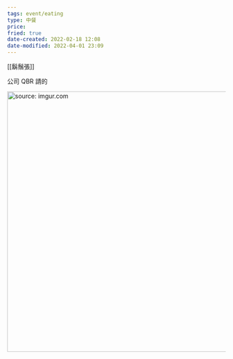 ```yaml
---
tags: event/eating
type: 中餐
price: 
fried: true
date-created: 2022-02-18 12:08
date-modified: 2022-04-01 23:09
---
```


[[鬍鬚張]]

公司 QBR 請的

<a href="https://imgur.com/OeBaLwO"><img src="https://i.imgur.com/OeBaLwO.jpg" title="source: imgur.com" width="600px"/></a>

